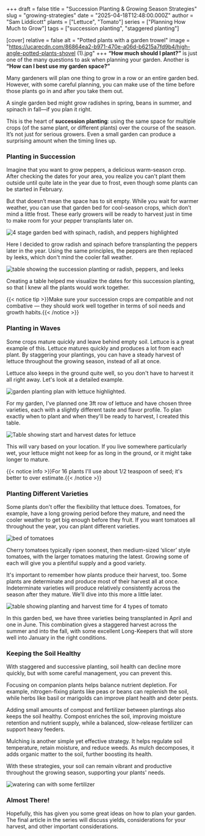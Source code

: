 +++
draft = false
title = "Succession Planting & Growing Season Strategies"
slug = "growing-strategies"
date = "2025-04-18T12:48:00.000Z"
author = "Sam Liddicott"
plants = ["Lettuce", "Tomato"]
series = ["Planning How Much to Grow"]
tags = ["succession planting", "staggered planting"]

[cover]
relative = false
alt = "Potted plants with a garden trowel"
image = "https://ucarecdn.com/86864ea2-b971-470e-a06d-b6215a7fd9b4/high-angle-potted-plants-shovel (1).jpg"
+++
**“How much should I plant?”** is just one of the many questions to ask when planning your garden. Another is **“How can I best use my garden space?”** 

Many gardeners will plan one thing to grow in a row or an entire garden bed. However, with some careful planning, you can make use of the time before those plants go in and after you take them out.

A single garden bed might grow radishes in spring, beans in summer, and spinach in fall—if you plan it right.

This is the heart of **succession planting**: using the same space for multiple crops (of the same plant, or different plants) over the course of the season. It’s not just for serious growers. Even a small garden can produce a surprising amount when the timing lines up.

### Planting in Succession

Imagine that you want to grow peppers, a delicious warm-season crop. After checking the dates for your area, you realize you can't plant them outside until quite late in the year due to frost, even though some plants can be started in February. 

But that doesn’t mean the space has to sit empty. While you wait for warmer weather, you can use that garden bed for cool-season crops, which don’t mind a little frost. These early growers will be ready to harvest just in time to make room for your pepper transplants later on.

![4 stage garden bed with spinach, radish, and peppers highlighted](https://ucarecdn.com/fa89bc78-f642-4a29-a0c6-7ecc0de230ff/Untitled-2.png)

Here I decided to grow radish and spinach before transplanting the peppers later in the year. Using the same principles, the peppers are then replaced by leeks, which don't mind the cooler fall weather.

![table showing the succession planting or radish, peppers, and leeks](https://ucarecdn.com/473c58e0-1212-4f8d-b639-8113d5e30611/succession%20plantingn%20table.PNG)

Creating a table helped me visualize the dates for this succession planting, so that I knew all the plants would work together.

{{< notice tip >}}Make sure your succession crops are compatible and not combative — they should work well together in terms of soil needs and growth habits.{{< /notice >}}

### Planting in Waves

Some crops mature quickly and leave behind empty soil. Lettuce is a great example of this. Lettuce matures quickly and produces a lot from each plant. By staggering your plantings, you can have a steady harvest of lettuce throughout the growing season, instead of all at once.

Lettuce also keeps in the ground quite well, so you don't have to harvest it all right away. Let's look at a detailed example.

![garden planting plan with lettuce highlighted.](https://ucarecdn.com/e6d11814-1f9a-4499-9b00-4abc030c4838/Untitled-3%20(1).png "My lettuce is eventually replaced by broccoli for the colder months.")

For my garden, I've planned one 3ft row of lettuce and have chosen three varieties, each with a slightly different taste and flavor profile. To plan exactly when to plant and when they'll be ready to harvest, I created this table.

![Table showing start and harvest dates for lettuce](https://ucarecdn.com/05559d54-0858-48ba-ae32-71a9825b94f1/Lettuce%20planting%20row.PNG)

This will vary based on your location. If you live somewhere particularly wet, your lettuce might not keep for as long in the ground, or it might take longer to mature.

{{< notice info >}}For 16 plants I'll use about 1/2 teaspoon of seed; it's better to over estimate.{{< /notice >}}

### Planting Different Varieties

Some plants don't offer the flexibility that lettuce does. Tomatoes, for example, have a long growing period before they mature, and need the cooler weather to get big enough before they fruit. If you want tomatoes all throughout the year, you can plant different varieties.

![bed of tomatoes](https://ucarecdn.com/eaa0d981-02ea-4c34-b9df-a92177bcf637/Tomato%20Bed.png)

Cherry tomatoes typically ripen soonest, then medium-sized ‘slicer’ style tomatoes, with the larger tomatoes maturing the latest. Growing some of each will give you a plentiful supply and a good variety.

It's important to remember how plants produce their harvest, too. Some plants are determinate and produce most of their harvest all at once. Indeterminate varieties will produce relatively consistently across the season after they mature. We'll dive into this more a little later. 

![table showing planting and harvest time for 4 types of tomato](https://ucarecdn.com/08105e3b-cbc7-4961-b842-dd8f515dbc18/Tomato%20table.PNG)

In this garden bed, we have three varieties being transplanted in April and one in June. This combination gives a staggered harvest across the summer and into the fall, with some excellent Long-Keepers that will store well into January in the right conditions.

### Keeping the Soil Healthy

With staggered and successive planting, soil health can decline more quickly, but with some careful management, you can prevent this.

Focusing on companion plants helps balance nutrient depletion. For example, nitrogen-fixing plants like peas or beans can replenish the soil, while herbs like basil or marigolds can improve plant health and deter pests.

Adding small amounts of compost and fertilizer between plantings also keeps the soil healthy. Compost enriches the soil, improving moisture retention and nutrient supply, while a balanced, slow-release fertilizer can support heavy feeders.

Mulching is another simple yet effective strategy. It helps regulate soil temperature, retain moisture, and reduce weeds. As mulch decomposes, it adds organic matter to the soil, further boosting its health.

With these strategies, your soil can remain vibrant and productive throughout the growing season, supporting your plants' needs.

![watering can with some fertilizer](https://ucarecdn.com/c89299b0-ae3c-4f47-85de-e0f403cb3260/watering-pot-plant.jpg)

### Almost There!

Hopefully, this has given you some great ideas on how to plan your garden. The final article in the series will discuss yields, considerations for your harvest, and other important considerations.
